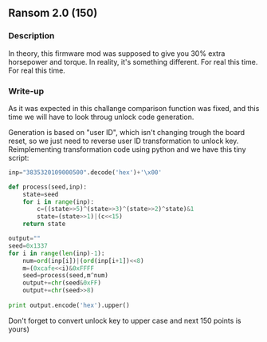 ## Ransom 2.0 (150)

### Description

In theory, this firmware mod was supposed to give you 30% extra horsepower and torque. In reality, it's something different. For real this time. For real this time.

### Write-up

As it was expected in this challange comparison function was fixed, and this time we will have to look throug unlock code generation.

Generation is based on "user ID", which isn't changing trough the board reset, so we just need to reverse user ID transformation to unlock key. Reimplementing transformation code using python and we have this tiny script:

```python
inp="3835320109000500".decode('hex')+'\x00'

def process(seed,inp):
    state=seed
    for i in range(inp):
        c=((state>>5)^(state>>3)^(state>>2)^state)&1
        state=(state>>1)|(c<<15)        
    return state

output=""
seed=0x1337
for i in range(len(inp)-1):
    num=ord(inp[i])|(ord(inp[i+1])<<8)
    m=(0xcafe<<i)&0xFFFF
    seed=process(seed,m^num)
    output+=chr(seed&0xFF)
    output+=chr(seed>>8)
    
print output.encode('hex').upper()
```

Don't forget to convert unlock key to upper case and next 150 points is yours)
